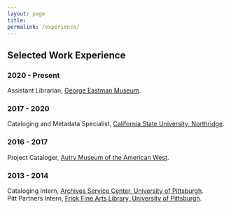 ```yaml
---
layout: page
title:  
permalink: /experience/
---
```

## Selected Work Experience
### 2020 - Present
Assistant Librarian, [George Eastman Museum](https://www.eastman.org/richard-and-ronay-menschel-library).
### 2017 - 2020
Cataloging and Metadata Specialist, [California State University, Northridge](http://library.csun.edu/).
### 2016 - 2017
Project Cataloger, [Autry Museum of the American West](https://theautry.org/research-collections/library-and-archives-autry).
### 2013 - 2014
Cataloging Intern, [Archives Service Center, University of Pittsburgh](http://www.library.pitt.edu/archives-service-center).  
Pitt Partners Intern, [Frick Fine Arts Library, University of Pittsburgh](http://library.pitt.edu/fine-arts).

